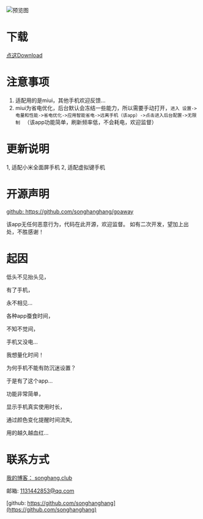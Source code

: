 ![预览图](http://imglf4.nosdn.127.net/img/Q3dzYVVKdDlxT2s1M3BpTThTUG9IOUh1NmExb2JTMjhWT2svTCtHZ3l0Mm5pU0J6cUJuL01RPT0.jpg?imageView&thumbnail=500x0&quality=96&stripmeta=0&type=jpg)

# 下载

[点这Download](https://pan.baidu.com/s/1htn4hl6)

# 注意事项
 
1. 适配用的是miui，其他手机欢迎反馈...
2. miui为省电优化，后台默认会冻结一些能力，所以需要手动打开，`进入 设置->电量和性能->省电优化->应用智能省电->远离手机（该app）->点击进入后台配置->无限制 ` （该app功能简单，刷新频率低，不会耗电，欢迎监督）

# 更新说明

 1, 适配小米全面屏手机
 2, 适配虚拟键手机

# 开源声明
[github: https://github.com/songhanghang/goaway ](https://github.com/songhanghang/goaway)

该app无任何恶意行为，代码在此开源，欢迎监督。
如有二次开发，望加上出处，不胜感谢！

# 起因
 低头不见抬头见，
 
 有了手机，
 
 永不相见...
 
 
 
 各种app蚕食时间，
 
 不知不觉间，
 
 手机又没电...
 
 
 
 
 我想量化时间！
 
 为何手机不能有防沉迷设置？
 
 于是有了这个app...
 
 
 
 
 功能非常简单，
 
 显示手机真实使用时长，
 
 通过颜色变化提醒时间流失,
 
 用的越久越血红...
 
# 联系方式
 
[我的博客： songhang.club](http://songhang.club)

邮箱: 1131442853@qq.com

[github: https://github.com/songhanghang](https://github.com/songhanghang)
 
